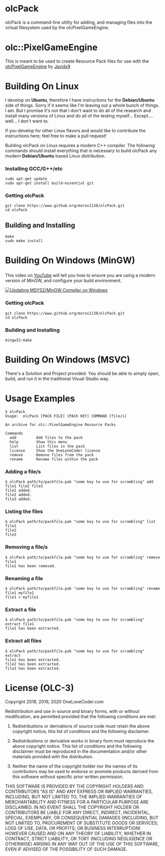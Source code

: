 # olcPack

olcPack is a command-line utility for adding, and managing
files into the virtual filesystem used by the olcPixelGameEngine.

# olc::PixelGameEngine

This is meant to be used to create Resource Pack files for use
with the [olcPixelGameEngine](https://github.com/OneLoneCoder/olcPixelGameEngine) by [Javidx9](https://github.com/OneLoneCoder)

# Building On Linux

I develop on **Ubuntu**, therefore I have instructions for the **Debian/Ubuntu** side of things.
Sorry if it seems like I'm leaving out a whole bunch of things. I am. But I promise it's
not that I don't want to do all of the research and install many versions of Linux and
do all of the testing myself... Except.... well... I don't want to.

If you develop for other Linux flavors and would like to contribute the instructions here;
feel free to make a pull request!

Building olcPack on Linux requires a modern C++ compiler. The following commands should
install everything that is necessary to build olcPack any modern **Debian/Ubuntu** based
Linux distribution.

### Installing GCC/G++/etc
```
sudo apt-get update
sudo apt-get install build-essential git
```

### Getting olcPack
```
git clone https://www.github.org/moros1138/olcPack.git
cd olcPack
```

## Building and Installing
```
make
sudo make install
```

# Building On Windows (MinGW)

### 
This video on [YouTube](https://www.youtube.com/watch?v=jnI1gMxtrB4) will tell you how to ensure you are using a modern version of MinGW, and configure your build environment. 

[![Updating MSYS2/MinGW Compiler on Windows](https://img.youtube.com/vi/jnI1gMxtrB4/0.jpg)](https://www.youtube.com/watch?v=jnI1gMxtrB4)

### Getting olcPack
```
git clone https://www.github.org/moros1138/olcPack.git
cd olcPack
```

### Building and Installing
```
mingw32-make
```

# Building On Windows (MSVC)

There's a Solution and Project provided. You should be able to simply open, build, and run it in the traditional Visual Studio way.

# Usage Examples

```
$ olcPack 
Usage:	olcPack [PACK FILE] [PACK KEY] COMMAND [file/s]

An archive for olc::PixelGameEngine Resource Packs

Commands
  add         Add files to the pack
  help        Show this menu
  list        List files in the pack
  license     Show the OneLoneCoder license
  remove      Remove files from the pack
  rename      Rename files within the pack
```

### Adding a file/s

```
$ olcPack path/to/packfile.pak "some key to use for scrambling" add file1 file2 file3
file1 added.
file2 added.
file3 added.
```

### Listing the files
```
$ olcPack path/to/packfile.pak "some key to use for scrambling" list
file1
file2
file3
```

### Removing a file/s
```
$ olcPack path/to/packfile.pak "some key to use for scrambling" remove file1
file1 has been removed.
```
### Renaming a file
```
$ olcPack path/to/packfile.pak "some key to use for scrambling" rename file1 myfile1
file1 > myfile1
```

### Extract a file
```
$ olcPack path/to/packfile.pak "some key to use for scrambling" extract file1
file1 has been extracted.
```

### Extract all files
```
$ olcPack path/to/packfile.pak "some key to use for scrambling" extract
file1 has been extracted.
file2 has been extracted.
file3 has been extracted.
```


# License (OLC-3)

Copyright 2018, 2019, 2020 OneLoneCoder.com

Redistribution and use in source and binary forms, with or without 
modification, are permitted provided that the following conditions 
are met:

1. Redistributions or derivations of source code must retain the above 
   copyright notice, this list of conditions and the following disclaimer.

2. Redistributions or derivative works in binary form must reproduce 
   the above copyright notice. This list of conditions and the following 
   disclaimer must be reproduced in the documentation and/or other 
   materials provided with the distribution.

3. Neither the name of the copyright holder nor the names of its 
   contributors may be used to endorse or promote products derived 
   from this software without specific prior written permission.
    
THIS SOFTWARE IS PROVIDED BY THE COPYRIGHT HOLDERS AND CONTRIBUTORS 
"AS IS" AND ANY EXPRESS OR IMPLIED WARRANTIES, INCLUDING, BUT NOT 
LIMITED TO, THE IMPLIED WARRANTIES OF MERCHANTABILITY AND FITNESS FOR 
A PARTICULAR PURPOSE ARE DISCLAIMED. IN NO EVENT SHALL THE COPYRIGHT 
HOLDER OR CONTRIBUTORS BE LIABLE FOR ANY DIRECT, INDIRECT, INCIDENTAL, 
SPECIAL, EXEMPLARY, OR CONSEQUENTIAL DAMAGES (INCLUDING, BUT NOT 
LIMITED TO, PROCUREMENT OF SUBSTITUTE GOODS OR SERVICES; LOSS OF USE, 
DATA, OR PROFITS; OR BUSINESS INTERRUPTION) HOWEVER CAUSED AND ON ANY 
THEORY OF LIABILITY, WHETHER IN CONTRACT, STRICT LIABILITY, OR TORT 
(INCLUDING NEGLIGENCE OR OTHERWISE) ARISING IN ANY WAY OUT OF THE USE
OF THIS SOFTWARE, EVEN IF ADVISED OF THE POSSIBILITY OF SUCH DAMAGE.
